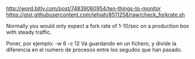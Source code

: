 http://word.bitly.com/post/74839060954/ten-things-to-monitor
https://gist.githubusercontent.com/jehiah/8511258/raw/check_forkrate.sh

Normally you would only expect a fork rate of 1-10/sec on a production box with steady traffic.

Poner, por ejemplo:
-w 6 -c 12
Va guardando en un fichero, y divide la diferencia en el numero de procesos entre los segudos que han pasado.
